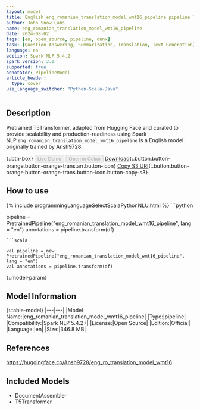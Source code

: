 ```yaml
---
layout: model
title: English eng_romanian_translation_model_wmt16_pipeline pipeline T5Transformer from Ansh9728
author: John Snow Labs
name: eng_romanian_translation_model_wmt16_pipeline
date: 2024-08-02
tags: [en, open_source, pipeline, onnx]
task: [Question Answering, Summarization, Translation, Text Generation]
language: en
edition: Spark NLP 5.4.2
spark_version: 3.0
supported: true
annotator: PipelineModel
article_header:
  type: cover
use_language_switcher: "Python-Scala-Java"
---
```


## Description

Pretrained T5Transformer, adapted from Hugging Face and curated to provide scalability and production-readiness using Spark NLP.`eng_romanian_translation_model_wmt16_pipeline` is a English model originally trained by Ansh9728.

{:.btn-box}
<button class="button button-orange" disabled>Live Demo</button>
<button class="button button-orange" disabled>Open in Colab</button>
[Download](https://s3.amazonaws.com/auxdata.johnsnowlabs.com/public/models/eng_romanian_translation_model_wmt16_pipeline_en_5.4.2_3.0_1722600623636.zip){:.button.button-orange.button-orange-trans.arr.button-icon}
[Copy S3 URI](s3://auxdata.johnsnowlabs.com/public/models/eng_romanian_translation_model_wmt16_pipeline_en_5.4.2_3.0_1722600623636.zip){:.button.button-orange.button-orange-trans.button-icon.button-copy-s3}

## How to use



<div class="tabs-box" markdown="1">
{% include programmingLanguageSelectScalaPythonNLU.html %}
```python

pipeline = PretrainedPipeline("eng_romanian_translation_model_wmt16_pipeline", lang = "en")
annotations =  pipeline.transform(df)   

```
```scala

val pipeline = new PretrainedPipeline("eng_romanian_translation_model_wmt16_pipeline", lang = "en")
val annotations = pipeline.transform(df)

```
</div>

{:.model-param}
## Model Information

{:.table-model}
|---|---|
|Model Name:|eng_romanian_translation_model_wmt16_pipeline|
|Type:|pipeline|
|Compatibility:|Spark NLP 5.4.2+|
|License:|Open Source|
|Edition:|Official|
|Language:|en|
|Size:|346.8 MB|

## References

https://huggingface.co/Ansh9728/eng_ro_translation_model_wmt16

## Included Models

- DocumentAssembler
- T5Transformer